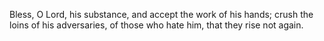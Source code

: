Bless, O Lord, his substance, and accept the work of his hands; crush the loins of his adversaries, of those who hate him, that they rise not again.
